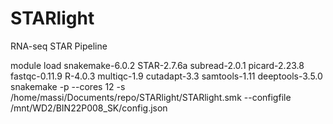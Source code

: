 # STARlight
RNA-seq STAR Pipeline

module load snakemake-6.0.2 STAR-2.7.6a subread-2.0.1 picard-2.23.8 fastqc-0.11.9 R-4.0.3 multiqc-1.9 cutadapt-3.3 samtools-1.11 deeptools-3.5.0
snakemake -p --cores 12 -s /home/massi/Documents/repo/STARlight/STARlight.smk --configfile /mnt/WD2/BIN22P008_SK/config.json
